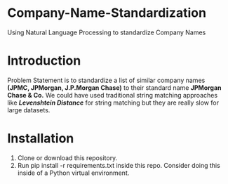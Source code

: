 # Company-Name-Standardization
Using Natural Language Processing to standardize Company Names

# Introduction
Problem Statement is to standardize a list of similar company names **(JPMC, JPMorgan, J.P.Morgan Chase)** to their standard name **JPMorgan Chase & Co.**
We could have used traditional string matching approaches like ***Levenshtein Distance*** for string matching but they are really slow for large datasets.

# Installation
1. Clone or download this repository.
2. Run pip install -r requirements.txt inside this repo. Consider doing this inside of a Python virtual environment.
